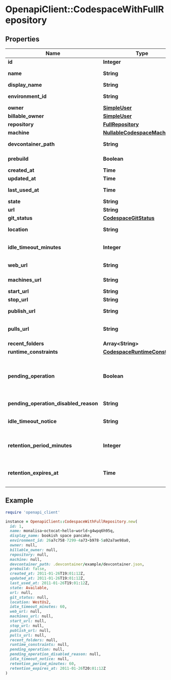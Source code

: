 # OpenapiClient::CodespaceWithFullRepository

## Properties

| Name | Type | Description | Notes |
| ---- | ---- | ----------- | ----- |
| **id** | **Integer** |  |  |
| **name** | **String** | Automatically generated name of this codespace. |  |
| **display_name** | **String** | Display name for this codespace. | [optional] |
| **environment_id** | **String** | UUID identifying this codespace&#39;s environment. |  |
| **owner** | [**SimpleUser**](SimpleUser.md) |  |  |
| **billable_owner** | [**SimpleUser**](SimpleUser.md) |  |  |
| **repository** | [**FullRepository**](FullRepository.md) |  |  |
| **machine** | [**NullableCodespaceMachine**](NullableCodespaceMachine.md) |  |  |
| **devcontainer_path** | **String** | Path to devcontainer.json from repo root used to create Codespace. | [optional] |
| **prebuild** | **Boolean** | Whether the codespace was created from a prebuild. |  |
| **created_at** | **Time** |  |  |
| **updated_at** | **Time** |  |  |
| **last_used_at** | **Time** | Last known time this codespace was started. |  |
| **state** | **String** | State of this codespace. |  |
| **url** | **String** | API URL for this codespace. |  |
| **git_status** | [**CodespaceGitStatus**](CodespaceGitStatus.md) |  |  |
| **location** | **String** | The initally assigned location of a new codespace. |  |
| **idle_timeout_minutes** | **Integer** | The number of minutes of inactivity after which this codespace will be automatically stopped. |  |
| **web_url** | **String** | URL to access this codespace on the web. |  |
| **machines_url** | **String** | API URL to access available alternate machine types for this codespace. |  |
| **start_url** | **String** | API URL to start this codespace. |  |
| **stop_url** | **String** | API URL to stop this codespace. |  |
| **publish_url** | **String** | API URL to publish this codespace to a new repository. | [optional] |
| **pulls_url** | **String** | API URL for the Pull Request associated with this codespace, if any. |  |
| **recent_folders** | **Array&lt;String&gt;** |  |  |
| **runtime_constraints** | [**CodespaceRuntimeConstraints**](CodespaceRuntimeConstraints.md) |  | [optional] |
| **pending_operation** | **Boolean** | Whether or not a codespace has a pending async operation. This would mean that the codespace is temporarily unavailable. The only thing that you can do with a codespace in this state is delete it. | [optional] |
| **pending_operation_disabled_reason** | **String** | Text to show user when codespace is disabled by a pending operation | [optional] |
| **idle_timeout_notice** | **String** | Text to show user when codespace idle timeout minutes has been overriden by an organization policy | [optional] |
| **retention_period_minutes** | **Integer** | Duration in minutes after codespace has gone idle in which it will be deleted. Must be integer minutes between 0 and 43200 (30 days). | [optional] |
| **retention_expires_at** | **Time** | When a codespace will be auto-deleted based on the \&quot;retention_period_minutes\&quot; and \&quot;last_used_at\&quot; | [optional] |

## Example

```ruby
require 'openapi_client'

instance = OpenapiClient::CodespaceWithFullRepository.new(
  id: 1,
  name: monalisa-octocat-hello-world-g4wpq6h95q,
  display_name: bookish space pancake,
  environment_id: 26a7c758-7299-4a73-b978-5a92a7ae98a0,
  owner: null,
  billable_owner: null,
  repository: null,
  machine: null,
  devcontainer_path: .devcontainer/example/devcontainer.json,
  prebuild: false,
  created_at: 2011-01-26T19:01:12Z,
  updated_at: 2011-01-26T19:01:12Z,
  last_used_at: 2011-01-26T19:01:12Z,
  state: Available,
  url: null,
  git_status: null,
  location: WestUs2,
  idle_timeout_minutes: 60,
  web_url: null,
  machines_url: null,
  start_url: null,
  stop_url: null,
  publish_url: null,
  pulls_url: null,
  recent_folders: null,
  runtime_constraints: null,
  pending_operation: null,
  pending_operation_disabled_reason: null,
  idle_timeout_notice: null,
  retention_period_minutes: 60,
  retention_expires_at: 2011-01-26T20:01:12Z
)
```


